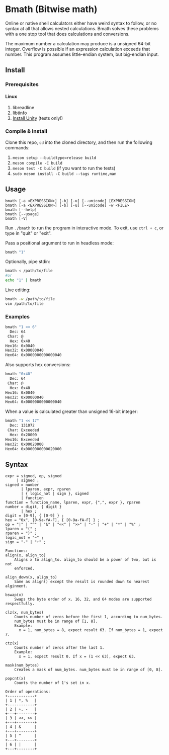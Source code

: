 # Bmath (Bitwise math)

Online or native shell calculators either have weird syntax to follow, or no
syntax at all that allows nested calculations. Bmath solves these problems with
a one stop tool that does calculations and conversions.

The maximum number a calculation may produce is a unsigned 64-bit integer.
Overflow is possible if an expression calculation exceeds that number.
This program assumes little-endian system, but big-endian input.

## Install

### Prerequisites

#### Linux

1. libreadline
2. libtinfo
3. [Install Unity](https://github.com/ThrowTheSwitch/Unity/tree/master) (tests only!)

### Compile & Install

Clone this repo, `cd` into the cloned directory, and then run the following commands:

1. `meson setup --buildtype=release build`
2. `meson compile -C build`
3. `meson test -C build` (if you want to run the tests)
4. `sudo meson install -C build --tags runtime,man`

## Usage

```
bmath [-a <EXPRESSION>] [-b] [-u] [--unicode] [EXPRESSION]
bmath [-a <EXPRESSION>] [-b] [-u] [--unicode] -w <FILE> 
bmath [--help]
bmath [--usage]
bmath [-V]
```

Run `./bmath` to run the program in interactive mode. To exit, use `ctrl + c`,
or type in "quit" or "exit".

Pass a positional argument to run in headless mode:

```sh
bmath "1"
```

Optionally, pipe stdin:

```sh
bmath < /path/to/file
#or
echo "1" | bmath
```

Live editing:

```sh
bmath -w /path/to/file
vim /path/to/file
```

### Examples

```sh
bmath "1 << 6"
  Dec: 64
 Char: @
  Hex: 0x40
Hex16: 0x0040
Hex32: 0x00000040
Hex64: 0x0000000000000040
```

Also supports hex conversions:

```sh
bmath "0x40"
  Dec: 64
 Char: @
  Hex: 0x40
Hex16: 0x0040
Hex32: 0x00000040
Hex64: 0x0000000000000040
```

When a value is calculated greater than unsigned 16-bit integer:

```sh
bmath "1 << 17"
  Dec: 131072
 Char: Exceeded
  Hex: 0x20000
Hex16: Exceeded
Hex32: 0x00020000
Hex64: 0x0000000000020000
```

## Syntax

```
expr = signed, op, signed
     | signed ;
signed = number
       | lparen, expr, rparen
       | { logic_not | sign }, signed
       | function
function = function_name, lparen, expr, {",", expr }, rparen
number = digit, { digit }
       | hex ;
digit = [0-9], { [0-9] } ;
hex = "0x", [0-9a-fA-F], { [0-9a-fA-F] } ;
op = "|" | "^" | "&" | "<<" | ">>" | "-" | "+" | "*" | "%" ;
lparen = "(" ;
rparen = ")" ;
logic_not = "~" ;
sign = "-" | "+" ;

Functions:
align(x, align_to)
    Aligns x to align_to. align_to should be a power of two, but is not
    enforced.

align_down(x, align_to)
    Same as align() except the result is rounded down to nearest alginment.

bswap(x)
    Swaps the byte order of x. 16, 32, and 64 modes are supported respectfully.

clz(x, num_bytes)
    Counts number of zeros before the first 1, according to num_bytes.
    num_bytes must be in range of [1, 8].
    Example:
      x = 1, num_bytes = 8, expect result 63. If num_bytes = 1, expect 7.

ctz(x)
    Counts number of zeros after the last 1.
    Example:
      x = 1, expect result 0. If x = (1 << 63), expect 63.

mask(num_bytes)
    Creates a mask of num_bytes. num_bytes must be in range of [0, 8].

popcnt(x)
    Counts the number of 1's set in x.

Order of operations:
+------------+
| 1 | *, %   |
+------------+
| 2 | +, -   |
+---+--------+
| 3 | <<, >> |
+---+--------+
| 4 | &      |
+---+--------+
| 5 | ^      |
+---+--------+
| 6 | |      |
+---+--------+
```
